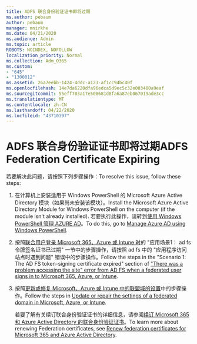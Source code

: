 ```yaml
---
title: ADFS 联合身份验证证书即将过期
ms.author: pebaum
author: pebaum
manager: mnirkhe
ms.date: 04/21/2020
ms.audience: Admin
ms.topic: article
ROBOTS: NOINDEX, NOFOLLOW
localization_priority: Normal
ms.collection: Adm_O365
ms.custom:
- "645"
- "1300012"
ms.assetid: 26a7eebb-1424-4ddc-a123-af1cc94bc40f
ms.openlocfilehash: 14e7da6220dfa96edca5d9ec5c32e003480a9eaf
ms.sourcegitcommit: 55eff703a17e500681d8fa6a87eb067019ade3cc
ms.translationtype: MT
ms.contentlocale: zh-CN
ms.lasthandoff: 04/22/2020
ms.locfileid: "43710397"
---
```

# <a name="adfs-federation-certificate-expiring"></a><span data-ttu-id="3e058-102">ADFS 联合身份验证证书即将过期</span><span class="sxs-lookup"><span data-stu-id="3e058-102">ADFS Federation Certificate Expiring</span></span>

<span data-ttu-id="3e058-103">若要解决此问题，请按照下列步骤操作：</span><span class="sxs-lookup"><span data-stu-id="3e058-103">To resolve this issue, follow these steps:</span></span>
  
1. <span data-ttu-id="3e058-104">在计算机上安装适用于 Windows PowerShell 的 Microsoft Azure Active Directory 模块（如果尚未安装该模块）。</span><span class="sxs-lookup"><span data-stu-id="3e058-104">Install the Microsoft Azure Active Directory Module for Windows PowerShell on the computer (if the module isn't already installed).</span></span> <span data-ttu-id="3e058-105">若要执行此操作，请转到[使用 Windows PowerShell 管理 AZURE AD](https://aka.ms/aadposh)。</span><span class="sxs-lookup"><span data-stu-id="3e058-105">To do this, go to [Manage Azure AD using Windows PowerShell](https://aka.ms/aadposh).</span></span>

2. <span data-ttu-id="3e058-106">按照[联合用户登录 Microsoft 365、Azure 或 Intune 时](https://support.microsoft.com/help/2713898/there-was-a-problem-accessing-the-site-error-from-ad-fs-when-a-federat)的 "应用场景1： ad fs 令牌签名证书已过期" 一节中的步骤操作，请按照 ad fs 中的 "应用程序访问站点时遇到问题" 错误中的步骤操作。</span><span class="sxs-lookup"><span data-stu-id="3e058-106">Follow the steps in the "Scenario 1: The AD FS token-signing certificate expired" section of ["There was a problem accessing the site" error from AD FS when a federated user signs in to Microsoft 365, Azure, or Intune](https://support.microsoft.com/help/2713898/there-was-a-problem-accessing-the-site-error-from-ad-fs-when-a-federat).</span></span>

3. <span data-ttu-id="3e058-107">按照[更新或修复 Microsoft、Azure 或 Intune 中的联盟域的设置](https://docs.microsoft.com/office365/troubleshoot/security/update-federated-domain-office-365)中的步骤操作。</span><span class="sxs-lookup"><span data-stu-id="3e058-107">Follow the steps in [Update or repair the settings of a federated domain in Microsoft, Azure, or Intune](https://docs.microsoft.com/office365/troubleshoot/security/update-federated-domain-office-365).</span></span>

    <span data-ttu-id="3e058-108">若要了解有关续订联合身份验证证书的详细信息，请参阅[续订 Microsoft 365 和 Azure Active Directory 的联合身份验证证书](https://docs.microsoft.com/azure/active-directory/connect/active-directory-aadconnect-o365-certs)。</span><span class="sxs-lookup"><span data-stu-id="3e058-108">To learn more about renewing Federation certificates, see [Renew federation certificates for Microsoft 365 and Azure Active Directory](https://docs.microsoft.com/azure/active-directory/connect/active-directory-aadconnect-o365-certs).</span></span>
